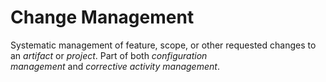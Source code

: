 # Change Management


Systematic management of feature, scope, or other requested changes to
an *artifact* or *project*. Part of both *configuration
management* and *corrective activity management*.

